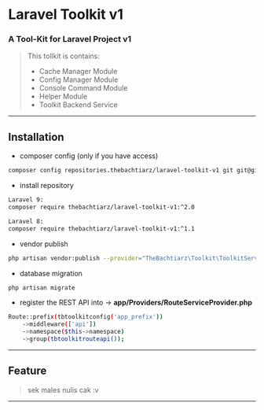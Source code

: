 # Laravel Toolkit v1

### A Tool-Kit for Laravel Project v1

> This tollkit is contains:
> - Cache Manager Module
> - Config Manager Module
> - Console Command Module
> - Helper Module
> - Toolkit Backend Service

-------

## Installation
- composer config (only if you have access)
```bash
composer config repositories.thebachtiarz/laravel-toolkit-v1 git git@github.com:thebachtiarz/laravel-toolkit-v1.git
```

- install repository
```bash
Laravel 9:
composer require thebachtiarz/laravel-toolkit-v1:^2.0

Laravel 8:
composer require thebachtiarz/laravel-toolkit-v1:^1.1
```

- vendor publish
``` bash
php artisan vendor:publish --provider="TheBachtiarz\Toolkit\ToolkitServiceProvider"
```

- database migration
``` bash
php artisan migrate
```

- register the REST API into -> **app/Providers/RouteServiceProvider.php**
```bash
Route::prefix(tbtoolkitconfig('app_prefix'))
    ->middleware(['api'])
    ->namespace($this->namespace)
    ->group(tbtoolkitrouteapi());
```

-------
## Feature

> sek males nulis cak :v
-------

